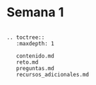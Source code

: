 # Semana 1


```{eval-rst}

.. toctree::
   :maxdepth: 1

   contenido.md
   reto.md
   preguntas.md
   recursos_adicionales.md

```

